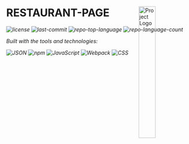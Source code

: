 <div id="top">

<!-- HEADER STYLE: MODERN -->
<div align="left" style="position: relative; width: 100%; height: 100%; ">

<img src="readmeai/assets/logos/purple.svg" width="30%" style="position: absolute; top: 0; right: 0;" alt="Project Logo"/>

# RESTAURANT-PAGE

<em><em>

<!-- BADGES -->
<img src="https://img.shields.io/github/license/stoaxcode/restaurant-page?style=for-the-badge&logo=opensourceinitiative&logoColor=white&color=00ADD8" alt="license">
<img src="https://img.shields.io/github/last-commit/stoaxcode/restaurant-page?style=for-the-badge&logo=git&logoColor=white&color=00ADD8" alt="last-commit">
<img src="https://img.shields.io/github/languages/top/stoaxcode/restaurant-page?style=for-the-badge&color=00ADD8" alt="repo-top-language">
<img src="https://img.shields.io/github/languages/count/stoaxcode/restaurant-page?style=for-the-badge&color=00ADD8" alt="repo-language-count">

<em>Built with the tools and technologies:</em>

<img src="https://img.shields.io/badge/JSON-000000.svg?style=for-the-badge&logo=JSON&logoColor=white" alt="JSON">
<img src="https://img.shields.io/badge/npm-CB3837.svg?style=for-the-badge&logo=npm&logoColor=white" alt="npm">
<img src="https://img.shields.io/badge/JavaScript-F7DF1E.svg?style=for-the-badge&logo=JavaScript&logoColor=black" alt="JavaScript">
<img src="https://img.shields.io/badge/Webpack-8DD6F9.svg?style=for-the-badge&logo=Webpack&logoColor=black" alt="Webpack">
<img src="https://img.shields.io/badge/CSS-663399.svg?style=for-the-badge&logo=CSS&logoColor=white" alt="CSS">

</div>
</div>
<br clear="right">

---

## Table of Contents

I. [Table of Contents](#table-of-contents)<br>
II. [Overview](#overview)<br>
III. [Features](#features)<br>
IV. [Project Structure](#project-structure)<br>
&nbsp;&nbsp;&nbsp;&nbsp;IV.a. [Project Index](#project-index)<br>
V. [Getting Started](#getting-started)<br>
&nbsp;&nbsp;&nbsp;&nbsp;V.a. [Prerequisites](#prerequisites)<br>
&nbsp;&nbsp;&nbsp;&nbsp;V.b. [Installation](#installation)<br>
&nbsp;&nbsp;&nbsp;&nbsp;V.c. [Usage](#usage)<br>
&nbsp;&nbsp;&nbsp;&nbsp;V.d. [Testing](#testing)<br>
VI. [Roadmap](#roadmap)<br>
VII. [Contributing](#contributing)<br>
VIII. [License](#license)<br>
IX. [Acknowledgments](#acknowledgments)<br>

---

## Overview

---

## Features

<code>❯ REPLACE-ME</code>

---

## Project Structure

```sh
└── restaurant-page/
    ├── LICENSE
    ├── README.md
    ├── package-lock.json
    ├── package.json
    ├── src
    │   ├── Inter_18pt-Regular.woff
    │   ├── SourceSerif4_18pt-Regular.woff
    │   ├── about.js
    │   ├── chef-1.png
    │   ├── chef-2.jpg
    │   ├── chef-3.jpg
    │   ├── chef-4.jpg
    │   ├── chef.png
    │   ├── chinese_shrimp.jpg
    │   ├── food-1.jpg
    │   ├── food-2.jpg
    │   ├── home.js
    │   ├── index.js
    │   ├── kimchi.jpg
    │   ├── kitchen.png
    │   ├── malai_paneer.jpg
    │   ├── menu.js
    │   ├── salmon_teriyaki.jpg
    │   ├── styles.css
    │   └── template.html
    └── webpack.config.js
```

---

## Project Index

<details open> <summary><b><code>RESTAURANT-PAGE/</code></b></summary> <!-- __root__ Submodule --> <details> <summary><b>__root__</b></summary> <blockquote> <div class='directory-path' style='padding: 8px 0; color: #666;'> <code><b>⦿ __root__</b></code> <table style='width: 100%; border-collapse: collapse;'> <thead> <tr style='background-color: #f8f9fa;'> <th style='width: 30%; text-align: left; padding: 8px;'>File Name</th> <th style='text-align: left; padding: 8px;'>Summary</th> </tr> </thead> <tr style='border-bottom: 1px solid #eee;'> <td style='padding: 8px;'><b><a href='https://github.com/stoaxcode/restaurant-page/blob/master/webpack.config.js'>webpack.config.js</a></b></td> <td style='padding: 8px;'><code>❯ REPLACE-ME</code></td> </tr> <tr style='border-bottom: 1px solid #eee;'> <td style='padding: 8px;'><b><a href='https://github.com/stoaxcode/restaurant-page/blob/master/package.json'>package.json</a></b></td> <td style='padding: 8px;'><code>❯ REPLACE-ME</code></td> </tr> <tr style='border-bottom: 1px solid #eee;'> <td style='padding: 8px;'><b><a href='https://github.com/stoaxcode/restaurant-page/blob/master/package-lock.json'>package-lock.json</a></b></td> <td style='padding: 8px;'><code>❯ REPLACE-ME</code></td> </tr> <tr style='border-bottom: 1px solid #eee;'> <td style='padding: 8px;'><b><a href='https://github.com/stoaxcode/restaurant-page/blob/master/LICENSE'>LICENSE</a></b></td> <td style='padding: 8px;'><code>❯ REPLACE-ME</code></td> </tr> </table> </blockquote> </details> <!-- src Submodule --> <details> <summary><b>src</b></summary> <blockquote> <div class='directory-path' style='padding: 8px 0; color: #666;'> <code><b>⦿ src</b></code> <table style='width: 100%; border-collapse: collapse;'> <thead> <tr style='background-color: #f8f9fa;'> <th style='width: 30%; text-align: left; padding: 8px;'>File Name</th> <th style='text-align: left; padding: 8px;'>Summary</th> </tr> </thead> <tr style='border-bottom: 1px solid #eee;'> <td style='padding: 8px;'><b><a href='https://github.com/stoaxcode/restaurant-page/blob/master/src/template.html'>template.html</a></b></td> <td style='padding: 8px;'><code>❯ REPLACE-ME</code></td> </tr> <tr style='border-bottom: 1px solid #eee;'> <td style='padding: 8px;'><b><a href='https://github.com/stoaxcode/restaurant-page/blob/master/src/styles.css'>styles.css</a></b></td> <td style='padding: 8px;'><code>❯ REPLACE-ME</code></td> </tr> <tr style='border-bottom: 1px solid #eee;'> <td style='padding: 8px;'><b><a href='https://github.com/stoaxcode/restaurant-page/blob/master/src/menu.js'>menu.js</a></b></td> <td style='padding: 8px;'><code>❯ REPLACE-ME</code></td> </tr> <tr style='border-bottom: 1px solid #eee;'> <td style='padding: 8px;'><b><a href='https://github.com/stoaxcode/restaurant-page/blob/master/src/index.js'>index.js</a></b></td> <td style='padding: 8px;'><code>❯ REPLACE-ME</code></td> </tr> <tr style='border-bottom: 1px solid #eee;'> <td style='padding: 8px;'><b><a href='https://github.com/stoaxcode/restaurant-page/blob/master/src/home.js'>home.js</a></b></td> <td style='padding: 8px;'><code>❯ REPLACE-ME</code></td> </tr> <tr style='border-bottom: 1px solid #eee;'> <td style='padding: 8px;'><b><a href='https://github.com/stoaxcode/restaurant-page/blob/master/src/about.js'>about.js</a></b></td> <td style='padding: 8px;'><code>❯ REPLACE-ME</code></td> </tr> </table> </blockquote> </details> </details>

---

## Getting Started

---

## Prerequisites

- This project requires the following dependencies:

- Programming Language: JavaScript

- Package Manager: Npm

---

## Installation

Build restaurant-page from the source and install dependencies:

1. Clone the repository:

```sh
git clone https://github.com/stoaxcode/restaurant-page
```

2. Navigate to the project directory:

```sh
cd restaurant-page
```

3. nstall the dependencies:

Using npm:

```sh
npm install
```

---

## Usage

Run the project with:

```sh
npm start
```

---

## Testing

Restaurant-page uses the {test_framework} test framework. Run the test suite with:

```sh
npm test
```

---

## Roadmap

[x]Task 1: <strike>Implement feature one.</strike>

[ ]Task 2: Implement feature two.

[ ]Task 3: Implement feature three.

---

## Contributing

- 💬 Join the Discussions

- 🐛 Report Issues

- 💡 Submit Pull Requests

<details closed> <summary>Contributing Guidelines</summary>

(steps unchanged for brevity)

</details> <details closed> <summary>Contributor Graph</summary> <br> <p align="left"> <a href="https://github.com{/stoaxcode/restaurant-page/}graphs/contributors"> <img src="https://contrib.rocks/image?repo=stoaxcode/restaurant-page"> </a> </p> </details>

---

## License

Restaurant-page is protected under the LICENSE
License. For more details, refer to the LICENSE

---

## Acknowledgments

### Image Credits

- Image by <a href="https://pixabay.com/users/u_8miblmpc6h-36946482/">u_8miblmpc6h</a> from Pixabay
- Image by <a href="https://pixabay.com/users/land_of_books_youtube-7733644/">Jimmy F.</a> from Pixabay
- Image by <a href="https://pixabay.com/users/hellio42-41181595/">Stephane</a> from Pixabay
- Image by <a href="https://pixabay.com/users/wow_pho-916237/">Wok Phonchiangrak</a> from Pixabay
- Image by <a href="https://pixabay.com/users/pix3853-5208227/">hua lam</a> from Pixabay
- Image by <a href="https://pixabay.com/users/u_yzh9bcc8mz-45577180/">u_yzh9bcc8mz</a> from Pixabay
- Image by <a href="https://pixabay.com/users/lpegasu-6640154/">DONGWON LEE</a> from Pixabay
- Image by <a href="https://pixabay.com/users/van3ssa_-13670757/">Van3ssa 🩺🎵 Desiré 🙏 Dazzy 🎹</a> from Pixabay

---

<div align="right" href="#top">

BACK TO TOP

</div>
